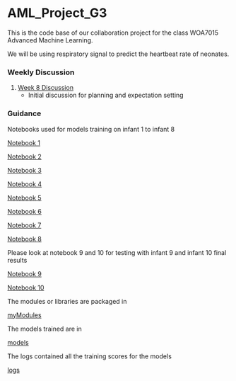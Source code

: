 # AML_Project_G3

This is the code base of our collaboration project for the class WOA7015 Advanced Machine Learning.

We will be using respiratory signal to predict the heartbeat rate of neonates.

### Weekly Discussion

1. [Week 8 Discussion](./docs/week8Discussion.md)
   - Initial discussion for planning and expectation setting

### Guidance

Notebooks used for models training on infant 1 to infant 8

[Notebook 1](./notebooks/notebook1_7.ipynb)

[Notebook 2](./notebooks/notebook2_2.ipynb)

[Notebook 3](./notebooks/notebook3_1.ipynb)

[Notebook 4](./notebooks/notebook4_3.ipynb)

[Notebook 5](./notebooks/notebook5_1.ipynb)

[Notebook 6](./notebooks/notebook6_2.ipynb)

[Notebook 7](./notebooks/notebook7_1.ipynb)

[Notebook 8](./notebooks/notebook8_0.ipynb)

Please look at notebook 9 and 10 for testing with infant 9 and infant 10 final results

[Notebook 9](./notebooks/notebook9_1.ipynb)

[Notebook 10](./notebooks/notebook10_0.ipynb)

The modules or libraries are packaged in

[myModules](./myModules/my_ML_Modules_1.py)

The models trained are in

[models](./models/)

The logs contained all the training scores for the models

[logs](./logs/)
